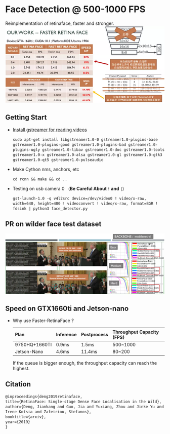 # Face Detection @ 500-1000 FPS
Reimplementation of retinaface, faster and stronger.
![Image of FRF](src/title.webp)

## Getting Start

* [Install gstreamer for reading videos](https://gstreamer.freedesktop.org/documentation/installing/on-linux.html?gi-language=c)
    
    ```shell
    sudo apt-get install libgstreamer1.0-0 gstreamer1.0-plugins-base gstreamer1.0-plugins-good gstreamer1.0-plugins-bad gstreamer1.0-plugins-ugly gstreamer1.0-libav gstreamer1.0-doc gstreamer1.0-tools gstreamer1.0-x gstreamer1.0-alsa gstreamer1.0-gl gstreamer1.0-gtk3 gstreamer1.0-qt5 gstreamer1.0-pulseaudio
    ```

* Make Cython nms, anchors, etc
    ```shell
    cd rcnn && make && cd ..
    ```

* Testing on usb camera 0  &nbsp; (**Be Careful About `!` and `|`**)

    ```shell
    gst-launch-1.0 -q v4l2src device=/dev/video0 ! video/x-raw, width=640, height=480 ! videoconvert ! video/x-raw, format=BGR ! fdsink | python3 face_detector.py
    ```

## PR on wilder face test dataset

![Image of PR](src/PR.webp)

## Speed on GTX1660ti and Jetson-nano

* Why use Faster-RetinaFace ?

    | Plan | Inference | Postprocess | Throughput Capacity (FPS)
    | --------|-----|--------|---------
    | 9750HQ+1660TI | 0.9ms | 1.5ms | 500~1000
    | Jetson-Nano | 4.6ms | 11.4ms | 80~200
    
    If the queue is bigger enough, the throughput capacity can reach the highest.

## Citation

```
@inproceedings{deng2019retinaface,
title={RetinaFace: Single-stage Dense Face Localisation in the Wild},
author={Deng, Jiankang and Guo, Jia and Yuxiang, Zhou and Jinke Yu and Irene Kotsia and Zafeiriou, Stefanos},
booktitle={arxiv},
year={2019}
}
```